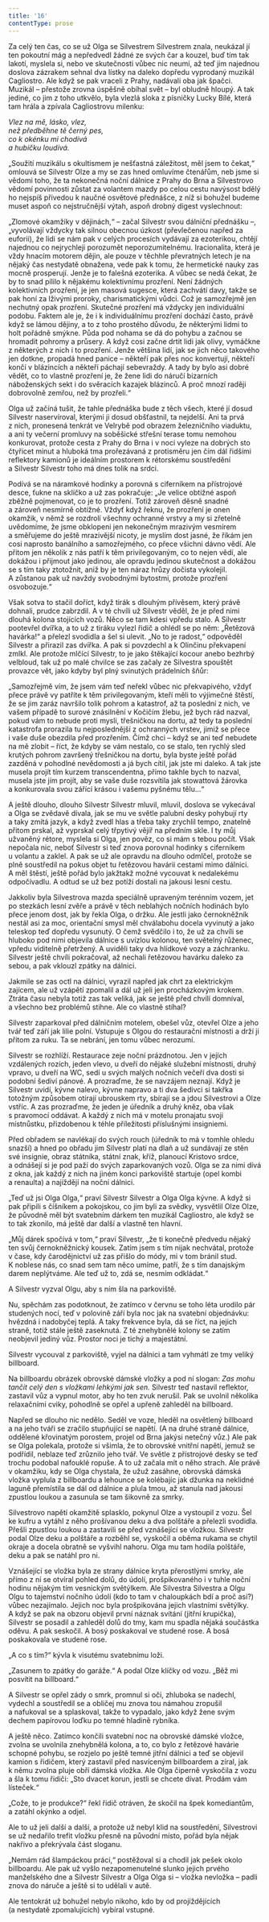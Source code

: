 ```yaml
---
title: '16'
contentType: prose
---
```


<section>

Za celý ten čas, co se už Olga se Silvestrem Silvestrem znala, neukázal jí ten pokoutní mág a nepředvedl žádné ze svých čar a kouzel, buď tím tak lakotí, myslela si, nebo ve skutečnosti vůbec nic neumí, až teď jim najednou doslova zázrakem sehnal dva lístky na daleko dopředu vyprodaný muzikál Cagliostro. Ale když se pak vraceli z Prahy, nadávali oba jak špačci. Muzikál – přestože zrovna úspěšně obíhal svět – byl obludně hloupý. A tak jediné, co jim z toho utkvělo, byla vlezlá sloka z písničky Lucky Bílé, která tam hrála a zpívala Cagliostrovu milenku:

_Vlez na mě, lásko, vlez,  
než předběhne tě černý pes,  
co k okénku mi chodívá  
a hubičku loudívá._

„Soužití muzikálu s okultismem je nešťastná záležitost, měl jsem to čekat,“ omlouvá se Silvestr Olze a my se zas hned omluvíme čtenářům, neb jsme si vědomi toho, že ta nekonečná noční dálnice z Prahy do Brna a Silvestrovo vědomí povinnosti zůstat za volantem mazdy po celou cestu navýsost bdělý ho nejspíš přivedou k naučné osvětové přednášce, z níž si bohužel budeme muset aspoň co nejstručnější výtah, aspoň drobný digest vyslechnout:

</section>

<section>

„Zlomové okamžiky v dějinách,“ – začal Silvestr svou dálniční přednášku –, „vyvolávají vždycky tak silnou obecnou úzkost (převlečenou napřed za euforii), že lidi se nám pak v celých procesích vydávají za ezoterikou, chtějí najednou co nejrychleji porozumět neporozumitelnému. Iracionalita, která je vždy hnacím motorem dějin, ale pouze v těchhle převratných letech je na nějaký čas nestydatě obnažena, vede pak k tomu, že hermetické nauky zas mocně prosperují. Jenže je to falešná ezoterika. A vůbec se nedá čekat, že by to snad pílilo k nějakému kolektivnímu prozření. Není žádných kolektivních prozření, je jen masová sugesce, která zachvátí davy, takže se pak honí za lživými proroky, charismatickými vůdci. Což je samozřejmě jen nechutný opak prozření. Skutečné prozření má vždycky jen individuální podobu. Faktem ale je, že i k individuálnímu prozření dochází často, právě když se lámou dějiny, a to z toho prostého důvodu, že některými lidmi to holt pořádně smýkne. Půda pod nohama se dá do pohybu a začnou se hromadit pohromy a průsery. A když cosi začne drtit lidi jak olivy, vymáčkne z některých z nich i to prozření. Jenže většina lidí, jak se jich něco takového jen dotkne, propadá hned panice – někteří pak přes noc konvertují, někteří končí v blázincích a někteří páchají sebevraždy. A tady by bylo asi dobré vědět, co to vlastně prozření je, že žene lidi do náručí bizarních náboženských sekt i do svěracích kazajek blázinců. A proč mnozí raději dobrovolně zemřou, než by prozřeli.“

</section>

<section>

Olga už začíná tušit, že tahle přednáška bude z těch všech, které jí dosud Silvestr naservíroval, kterými ji dosud obšťastnil, ta nejdelší. Ani ta prvá z nich, pronesená tenkrát ve Velrybě pod obrazem železničního viaduktu, a ani ty večerní promluvy na soběšické střešní terase tomu nemohou konkurovat, protože cesta z Prahy do Brna i v noci vyleze na dobrých sto čtyřicet minut a hluboká tma prořezávaná z protisměru jen čím dál řidšími reflektory kamionů je ideálním prostorem k rétorskému soustředění a Silvestr Silvestr toho má dnes tolik na srdci.

Podívá se na náramkové hodinky a porovná s ciferníkem na přístrojové desce, ťukne na sklíčko a už zas pokračuje: „Je velice obtížné aspoň zběžně pojmenovat, co je to prozření. Totiž zároveň děsně snadné a zároveň nesmírně obtížné. Vždyť když řeknu, že prozření je onen okamžik, v němž se rozdrolí všechny ochranné vrstvy a my si zřetelně uvědomíme, že jsme obklopeni jen nekonečným mrazivým vesmírem a směřujeme do ještě mrazivější nicoty, je myslím dost jasné, že říkám jen cosi naprosto banálního a samozřejmého, co přece všichni dávno vědí. Ale přitom jen několik z nás patří k těm privilegovaným, co to nejen vědí, ale dokážou i přijmout jako jedinou, ale opravdu jedinou skutečnost a dokážou se s tím taky ztotožnit, aniž by je ten náraz hrůzy dočista vykolejil. A zůstanou pak už navždy svobodnými bytostmi, protože prozření osvobozuje.“

Však sotva to stačil doříct, když tirák s dlouhým přívěsem, který právě dohnali, prudce zabrzdil. A v té chvíli už Silvestr věděl, že je před nimi dlouhá kolona stojících vozů. Něco se tam kdesi vpředu stalo. A Silvestr pootevřel dvířka, a to už z tiráku vylezl řidič a ohlédl se po něm: „Řetězová havárka!“ a přelezl svodidla a šel si ulevit. „No to je radost,“ odpověděl Silvestr a přirazil zas dvířka. A pak si povzdechl a k Olinčinu překvapení zmlkl. Ale protože mlčící Silvestr, to je jako štěkající kocour anebo bezhrbý velbloud, tak už po malé chvilce se zas začaly ze Silvestra spouštět provazce vět, jako kdyby byl plný svinutých prádelních šňůr:

„Samozřejmě vím, že jsem vám teď neřekl vůbec nic překvapivého, vždyť přece právě vy patříte k těm privilegovaným, kteří měli to výjimečné štěstí, že se jim zaráz navršilo tolik pohrom a katastrof, až ta poslední z nich, ve vašem případě to surové znásilnění v Kočičím žlebu, jež bych rád nazval, pokud vám to nebude proti mysli, třešničkou na dortu, až tedy ta poslední katastrofa prorazila tu nejposlednější z ochranných vrstev, jimiž se přece i vaše duše obezdila před prozřením. Čímž chci – když se ani teď nebudete na mě zlobit – říct, že kdyby se vám nestalo, co se stalo, ten rychlý sled krutých pohrom završený třešničkou na dortu, byla byste ještě pořád zazděná v pohodlné nevědomosti a já bych cítil, jak jste mi daleko. A tak jste musela projít tím kurzem transcendentna, přímo takhle bych to nazval, musela jste jím projít, aby se vaše duše rozsvítila jak stowattová žárovka a konkurovala svou zářící krásou i vašemu pyšnému tělu…“

</section>

<section>

A ještě dlouho, dlouho Silvestr Silvestr mluvil, mluvil, doslova se vykecával a Olga se zvědavě dívala, jak se mu ve světle palubní desky pohybují rty a taky zmítá jazyk, a když zvedl hlas a třeba taky zrychlil tempo, znatelně přitom prskal, až vyprskal celý třpytivý vějíř na předním skle. I ty můj užvaněný rétore, myslela si Olga, jen pověz, co si mám s tebou počít. Však nepočala nic, neboť Silvestr si teď znova porovnal hodinky s ciferníkem u volantu a zaklel. A pak se už ale opravdu na dlouho odmlčel, protože se plně soustředil na pokus objet tu řetězovou havárii cestami mimo dálnici. A měl štěstí, ještě pořád bylo jakžtakž možné vycouvat k nedalekému odpočívadlu. A odtud se už bez potíží dostali na jakousi lesní cestu.

</section>

<section>

Jakkoliv byla Silvestrova mazda speciálně upraveným terénním vozem, jet po stezkách lesní zvěře a právě v těch neblahých nočních hodinách bylo přece jenom dost, jak by řekla Olga, o držku. Ale jestli jako černokněžník nestál asi za moc, orientační smysl měl chválabohu docela vyvinutý a jako teleskop teď dopředu vysunutý. O čemž svědčilo i to, že už za chvíli se hluboko pod nimi objevila dálnice s uvízlou kolonou, ten světelný růženec, vpředu viditelně přetržený. A uviděli taky dva hlídkové vozy a záchranku. Silvestr ještě chvíli pokračoval, až nechali řetězovou havárku daleko za sebou, a pak vklouzl zpátky na dálnici.

Jakmile se zas octl na dálnici, vyrazil napřed jak chrt za elektrickým zajícem, ale už vzápětí zpomalil a dál už jeli jen procházkovým krokem. Ztráta času nebyla totiž zas tak veliká, jak se ještě před chvílí domníval, a všechno bez problémů stihne. Ale co vlastně stíhal?

Silvestr zaparkoval před dálničním motelem, obešel vůz, otevřel Olze a jeho tvář teď září jak lilie polní. Vstupuje s Olgou do restaurační místnosti a drží ji přitom za ruku. Ta se nebrání, jen tomu vůbec nerozumí.

</section>

<section>

Silvestr se rozhlíží. Restaurace zeje noční prázdnotou. Jen v jejích vzdálených rozích, jeden vlevo, u dveří do nějaké služební místnosti, druhý vpravo, u dveří na WC, sedí u svých malých nočních večeří dva dosti si podobní šediví pánové. A prozraďme, že se navzájem neznají. Když je Silvestr uvidí, kývne nalevo, kývne napravo a ti dva šedivci si takřka totožným způsobem otírají ubrouskem rty, sbírají se a jdou Silvestrovi a Olze vstříc. A zas prozraďme, že jeden je úředník a druhý kněz, oba však s pravomocí oddávat. A každý z nich má v motelu pronajatu svoji místnůstku, přizdobenou k téhle příležitosti příslušnými insigniemi.

Před obřadem se navlékají do svých rouch (úředník to má v tomhle ohledu snazší) a hned po obřadu jim Silvestr platí na dlaň a už sundávají ze stěn své insignie, obraz státníka, státní znak, kříž, planoucí Kristovo srdce, a odnášejí si je pod paží do svých zaparkovaných vozů. Olga se za nimi dívá z okna, jak každý z nich na jiném konci parkoviště startuje (opel kombi a renaulta) a najíždějí na noční dálnici.

„Teď už jsi Olga Olga,“ praví Silvestr Silvestr a Olga Olga kývne. A když si pak připili s číšníkem a pokojskou, co jim byli za svědky, vysvětlil Olze Olze, že původně měl být svatebním dárkem ten muzikál Cagliostro, ale když se to tak zkonilo, má ještě dar další a vlastně ten hlavní.

„Můj dárek spočívá v tom,“ praví Silvestr, „že ti konečně předvedu nějaký ten svůj černokněžnický kousek. Zatím jsem s tím nijak nechvátal, protože v čase, kdy čarodějnictví už zas přišlo do módy, mi v tom bránil stud. K noblese nás, co snad sem tam něco umíme, patří, že s tím danajským darem neplýtváme. Ale teď už to, zdá se, nesmím odkládat.“

A Silvestr vyzval Olgu, aby s ním šla na parkoviště.

</section>

<section>

Nu, spěchám zas podotknout, že zatímco v červnu se toho léta urodilo pár studených nocí, teď v polovině září byla noc jak na svatební objednávku: hvězdná i nadobyčej teplá. A taky frekvence byla, dá se říct, na jejich straně, totiž stále ještě zaseknutá. Z té znehybnělé kolony se zatím neobjevil jediný vůz. Prostor noci je tichý a majestátní.

Silvestr vycouval z parkoviště, vyjel na dálnici a tam vyhmátl ze tmy veliký billboard.

Na billboardu obrázek obrovské dámské vložky a pod ní slogan: _Zas mohu tančit celý den s vložkami lehkými jak sen._ Silvestr teď nastavil reflektor, zastavil vůz a vypnul motor, aby ho ten zvuk nerušil. Pak se uvolnil několika relaxačními cviky, pohodlně se opřel a upřeně zahleděl na billboard.

Napřed se dlouho nic nedělo. Seděl ve voze, hleděl na osvětlený billboard a na jeho tváři se zračilo stupňující se napětí. (A na druhé straně dálnice, oddělené křovinatým porostem, projel od Brna jakýsi netečný vůz.) Ale pak se Olga polekala, protože si všimla, že to obrovské vnitřní napětí, jemuž se podřídil, neblaze teď zrůznilo jeho tvář. Ve světle z přístrojové desky se teď trochu podobal nafouklé ropuše. A to už začala mít o něho strach. Ale právě v okamžiku, kdy se Olga chystala, že užuž zasáhne, obrovská dámská vložka vyplula z billboardu a lehounce se kolébajíc jak džunka na neklidné laguně přemístila se dál od dálnice a plula tmou, až stanula nad jakousi zpustlou loukou a zasunula se tam šikovně za smrky.

Silvestrovo napětí okamžitě splasklo, pokynul Olze a vystoupil z vozu. Šel ke kufru a vytáhl z něho prošívanou deku a dva polštáře a přelezli svodidla. Přešli zpustlou loukou a zastavili se před vznášející se vložkou. Silvestr podal Olze deku a polštáře a rozběhl se, vyskočil a oběma rukama se chytil okraje a docela obratně se vyšvihl nahoru. Olga mu tam hodila polštáře, deku a pak se natáhl pro ni.

Vznášející se vložka byla ze strany dálnice kryta přerostlými smrky, ale přímo z ní se otvíral pohled dolů, do údolí, prošpikovaného i v tuhle noční hodinu nějakým tím vesnickým světýlkem. Ale Silvestra Silvestra a Olgu Olgu to tajemství nočního údolí (kdo to tam v chaloupkách bdí a proč asi?) vůbec nezajímalo. Jejich noc byla prošpikována jejich vlastními světýlky. A když se pak na obzoru objevil první náznak svítání (jitřní krupička), Silvestr se posadil a zahleděl dolů do tmy, kam mu spadla nějaká součástka oděvu. A pak seskočil. A bosý poskakoval ve studené rose. A bosá poskakovala ve studené rose.

„A co s tím?“ kývla k visutému svatebnímu loži.

„Zasunem to zpátky do garáže.“ A podal Olze klíčky od vozu. „Běž mi posvítit na billboard.“

A Silvestr se opřel zády o smrk, promnul si oči, zhluboka se nadechl, vydechl a soustředil se a obličej mu znova tou námahou zropušil a nafukoval se a splaskoval, takže to vypadalo, jako když žene svým dechem papírovou loďku po temné hladině rybníka.

A ještě něco. Zatímco končili svatební noc na obrovské dámské vložce, zvolna se uvolnila znehybnělá kolona, a to, co bylo z řetězové havárie schopné pohybu, se rozjelo po ještě temné jitřní dálnici a teď se objevil kamion s řidičem, který zastavil před nasvíceným billboardem a zíral, jak k němu zvolna pluje obří dámská vložka. Ale Olga čiperně vyskočila z vozu a šla k tomu řidiči: „Sto dvacet korun, jestli se chcete dívat. Prodám vám lísteček.“

„Cože, to je produkce?“ řekl řidič otráven, že skočil na špek komediantům, a zatáhl okýnko a odjel.

Ale to už jeli další a další, a protože už nebyl klid na soustředění, Silvestrovi se už nedařilo trefit vložku přesně na původní místo, pořád byla nějak nakřivo a překrývala část sloganu.

„Nemám rád šlampáckou práci,“ postěžoval si a chodil jak pešek okolo billboardu. Ale pak už vyšlo nezapomenutelné slunko jejich prvého manželského dne a Silvestr Silvestr a Olga Olga si – vložka nevložka – padli znova do náruče a ještě si to udělali v autě.

Ale tentokrát už bohužel nebylo nikoho, kdo by od projíždějících (a nestydatě zpomalujících) vybíral vstupné.

</section>
